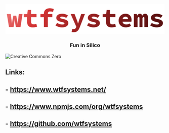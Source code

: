 ![wtfsystems](https://github.com/wtfsystems/.github/blob/main/wtf_logo_large.png)

<h3 align="center">Fun in Silico</h3>

![Creative Commons Zero](https://licensebuttons.net/p/zero/1.0/80x15.png)

## Links:
## - https://www.wtfsystems.net/
## - https://www.npmjs.com/org/wtfsystems
## - https://github.com/wtfsystems
